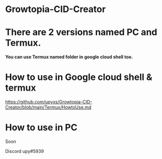 # Growtopia-CID-Creator

# There are 2 versions named PC and Termux.
**You can use Termux named folder in google cloud shell too.**

# How to use in Google cloud shell & termux
https://github.com/upyxs/Growtopia-CID-Creator/blob/main/Termux/HowtoUse.md

# How to use in PC
Soon

Discord upy#5939
